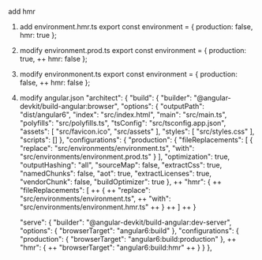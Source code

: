 add hmr
1. add environment.hmr.ts
   export const environment = {
	production: false,
	hmr: true
   };
2. modify environment.prod.ts
	export const environment = {
	    production: true,
	++  hmr: false
	};

3. modify environmonent.ts
	export const environment = {
	    production: false,
	++  hmr: false
	};

4. modify angular.json
	"architect": {
	        "build": {
	          "builder": "@angular-devkit/build-angular:browser",
	          "options": {
	            "outputPath": "dist/angular6",
	            "index": "src/index.html",
	            "main": "src/main.ts",
	            "polyfills": "src/polyfills.ts",
	            "tsConfig": "src/tsconfig.app.json",
	            "assets": [
	              "src/favicon.ico",
	              "src/assets"
	            ],
	            "styles": [
	              "src/styles.css"
	            ],
	            "scripts": []
	          },
	          "configurations": {
	            "production": {
	              "fileReplacements": [
	                {
	                  "replace": "src/environments/environment.ts",
	                  "with": "src/environments/environment.prod.ts"
	                }
	              ],
	              "optimization": true,
	              "outputHashing": "all",
	              "sourceMap": false,
	              "extractCss": true,
	              "namedChunks": false,
	              "aot": true,
	              "extractLicenses": true,
	              "vendorChunk": false,
	              "buildOptimizer": true
	            },
	++          "hmr": {
	++            "fileReplacements": [
	++              {
	++                "replace": "src/environments/environment.ts",
	++                "with": "src/environments/environment.hmr.ts"
	++              }
	++            ]
	++          }

	"serve": {
	    "builder": "@angular-devkit/build-angular:dev-server",
	    "options": {
	    "browserTarget": "angular6:build"
	    },
	    "configurations": {
	        "production": {
	            "browserTarget": "angular6:build:production"
	        },
	++     "hmr": {
	++          "browserTarget": "angular6:build:hmr"
	++      }
	    }
	},
